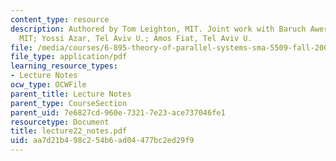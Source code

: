 ```yaml
---
content_type: resource
description: Authored by Tom Leighton, MIT. Joint work with Baruch Awerbuch, JHU &
  MIT; Yossi Azar, Tel Aviv U.; Amos Fiat, Tel Aviv U.
file: /media/courses/6-895-theory-of-parallel-systems-sma-5509-fall-2003/aa7d21b498c254b6ad04477bc2ed29f9_lecture22_notes.pdf
file_type: application/pdf
learning_resource_types:
- Lecture Notes
ocw_type: OCWFile
parent_title: Lecture Notes
parent_type: CourseSection
parent_uid: 7e6827cd-960e-7321-7e23-ace737046fe1
resourcetype: Document
title: lecture22_notes.pdf
uid: aa7d21b4-98c2-54b6-ad04-477bc2ed29f9
---
```

